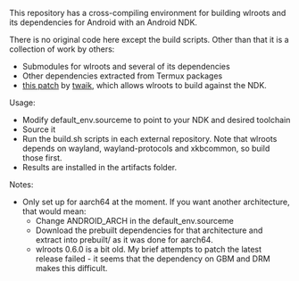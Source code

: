 This repository has a cross-compiling environment for building wlroots and its dependencies for Android with an Android NDK.

There is no original code here except the build scripts. Other than that it is a collection of work by others:
- Submodules for wlroots and several of its dependencies
- Other dependencies extracted from Termux packages
- [this patch](https://gist.github.com/twaik/50b82028a0bd3192bec4d98b9ae522a6) by [twaik](https://gist.github.com/twaik), which allows wlroots to build against the NDK.

Usage:
- Modify default_env.sourceme to point to your NDK and desired toolchain
- Source it
- Run the build.sh scripts in each external repository. Note that wlroots depends on wayland, wayland-protocols and xkbcommon, so build those first.
- Results are installed in the artifacts folder.

Notes:
- Only set up for aarch64 at the moment. If you want another architecture, that would mean:
    - Change ANDROID_ARCH in the default_env.sourceme
    - Download the prebuilt dependencies for that architecture and extract into prebuilt/ as it was done for aarch64.
    - wlroots 0.6.0 is a bit old. My brief attempts to patch the latest release failed - it seems that the dependency on GBM and DRM makes this difficult.